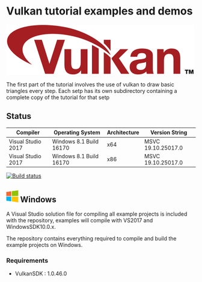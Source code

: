 Vulkan tutorial examples and demos
===============
![vulkan_logo](Docs/assets/vulkanlogo.png)

The first part of the tutorial involves the use of vulkan to draw basic triangles every step. Each setp has its own subdirectory containing a complete copy of the tutorial for that setp

## Status

| Compiler         | Operating System                     | Architecture | Version String |
|------------------|--------------------------------------|--------------|----------------|
| Visual Studio 2017 | Windows 8.1 Build 16170            | x64          | MSVC 19.10.25017.0 |
| Visual Studio 2017 | Windows 8.1 Build 16170            | x86          | MSVC 19.10.25017.0 |

[![Build status](https://ci.appveyor.com/api/projects/status/994t283721pa8fo8/branch/master?svg=true)](https://ci.appveyor.com/project/heitaoflower/vulkan-tutorial/branch/master)

## <img src="Docs/assets/windowslogo.png" alt="" height="32px"> Windows
A Visual Studio solution file for compiling all example projects is included with the repository, examples will compile with VS2017 and WindowsSDK10.0.x.

The repository contains everything required to compile and build the example projects on Windows.

### Requirements
* VulkanSDK : 1.0.46.0
